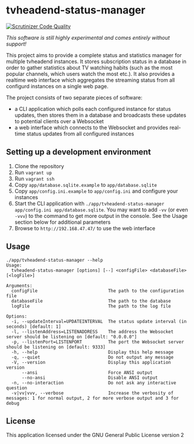 # tvheadend-status-manager

[![Scrutinizer Code Quality](https://scrutinizer-ci.com/g/Jalle19/tvheadend-status-manager/badges/quality-score.png?b=master)](https://scrutinizer-ci.com/g/Jalle19/tvheadend-status-manager/?branch=master)

*This software is still highly experimental and comes entirely without support!*

This project aims to provide a complete status and statistics manager for multiple tvheadend instances. It stores 
subscription status in a database in order to gather statistics about TV watching habits (such as the most popular 
channels, which users watch the most etc.). It also provides a realtime web interface which aggregates the streaming 
status from all configurd instances on a single web page.

The project consists of two separate pieces of software:
 
* a CLI application which polls each configured instance for status updates, then stores them in a database and 
broadcasts these updates to potential clients over a Websocket
* a web interface which connects to the Websocket and provides real-time status updates from all configured instances

## Setting up a development environment

1. Clone the repository
2. Run `vagrant up`
3. Run `vagrant ssh`
4. Copy `app/database.sqlite.example` to `app/database.sqlite`
4. Copy `app/config.ini.example` to `app/config.ini` and configure your instances
5. Start the CLI application with `./app/tvheadend-status-manager app/config.ini app/database.sqlite`. You may want to 
add `-vv` (or even `-vvv`) to the command to get more output in the console. See the Usage section below for additional 
parameters
6. Browse to `http://192.168.47.47/` to use the web interface

## Usage

```
./app/tvheadend-status-manager --help
Usage:
  tvheadend-status-manager [options] [--] <configFile> <databaseFile> [<logFile>]

Arguments:
  configFile                           The path to the configuration file
  databaseFile                         The path to the database
  logFile                              The path to the log file

Options:
  -i, --updateInterval=UPDATEINTERVAL  The status update interval (in seconds) [default: 1]
  -l, --listenAddress=LISTENADDRESS    The address the Websocket server should be listening on [default: "0.0.0.0"]
  -p, --listenPort=LISTENPORT          The port the Websocket server should be listening on [default: 9333]
  -h, --help                           Display this help message
  -q, --quiet                          Do not output any message
  -V, --version                        Display this application version
      --ansi                           Force ANSI output
      --no-ansi                        Disable ANSI output
  -n, --no-interaction                 Do not ask any interactive question
  -v|vv|vvv, --verbose                 Increase the verbosity of messages: 1 for normal output, 2 for more verbose output and 3 for debug
```

## License

This application licensed under the GNU General Public License version 2
